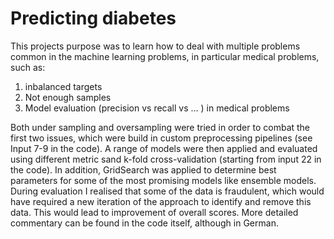 # Predicting diabetes

This projects purpose was to learn how to deal with multiple problems common in the machine learning problems, in particular medical problems, such as:

1. inbalanced targets
2. Not enough samples
3. Model evaluation (precision vs recall vs … ) in medical problems

Both under sampling and oversampling were tried in order to combat the first two issues, which were build in custom preprocessing pipelines (see Input 7-9 in the code). A range of models were then applied and evaluated using different metric sand k-fold cross-validation (starting from input 22 in the code). In addition, GridSearch was applied to determine best parameters for some of the most promising models like ensemble models. During evaluation I realised that some of the data is fraudulent, which would have required a new iteration of the approach to identify and remove this data. This would lead to improvement of overall scores. More detailed commentary can be found in the code itself, although in German.
